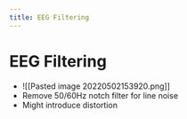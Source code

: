```yaml
---
title: EEG Filtering
---
```


# EEG Filtering
- ![[Pasted image 20220502153920.png]]
- Remove 50/60Hz notch filter for line noise
- Might introduce distortion























